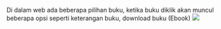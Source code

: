 Di dalam web ada beberapa pilihan buku, ketika buku diklik akan muncul beberapa opsi seperti keterangan buku, download buku (Ebook)
<img src="https://i.ibb.co/DMNhnfB/screencapture-localhost-pustaka-index-html-2021-11-20-12-58-29.png">
